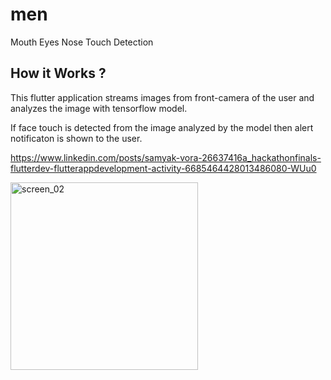 # men

Mouth Eyes Nose Touch Detection

## How it Works ?

This flutter application streams images from front-camera of the user and analyzes the image with tensorflow model.

If face touch is detected from the image analyzed by the model then alert notificaton is shown to the user.

https://www.linkedin.com/posts/samyak-vora-26637416a_hackathonfinals-flutterdev-flutterappdevelopment-activity-6685464428013486080-WUu0

<img src="Video.mp4" alt="screen_02" height="300" />
